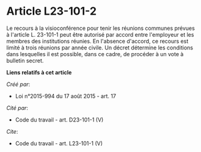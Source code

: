 # Article L23-101-2

Le recours à la visioconférence pour tenir les réunions communes prévues à l'article L. 23-101-1 peut être autorisé par
accord entre l'employeur et les membres des institutions réunies. En l'absence d'accord, ce recours est limité à trois
réunions par année civile. Un décret détermine les conditions dans lesquelles il est possible, dans ce cadre, de procéder à
un vote à bulletin secret.

**Liens relatifs à cet article**

_Créé par_:

  - Loi n°2015-994 du 17 août 2015 - art. 17

_Cité par_:

  - Code du travail - art. D23-101-1 (V)

_Cite_:

  - Code du travail - art. L23-101-1 (V)
